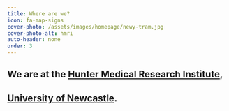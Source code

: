 ```yaml
---
title: Where are we?
icon: fa-map-signs
cover-photo: /assets/images/homepage/newy-tram.jpg 
cover-photo-alt: hmri
auto-header: none
order: 3
---
```


## We are at the [Hunter Medical Research Institute](https://hmri.org.au/), 
## [University of Newcastle](https://www.newcastle.edu.au/).
